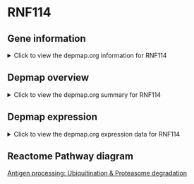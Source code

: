 <h1>RNF114</h1>

<h2>Gene information</h2>
<details>
  <summary>Click to view the depmap.org information for RNF114</summary>
  <iframe src="https://depmap.org/portal/gene/RNF114?tab=about" style="border:none;width:100%;height:800px"></iframe>
</details>

<h2>Depmap overview</h2>
<details>
  <summary>Click to view the depmap.org summary for RNF114</summary>
  <iframe src="https://depmap.org/portal/gene/RNF114?tab=overview" style="border:none;width:100%;height:800px"></iframe>
</details>

<h2>Depmap expression</h2>
<details>
  <summary>Click to view the depmap.org expression data for RNF114</summary>
  <iframe src="https://depmap.org/portal/gene/RNF114?tab=characterization" style="border:none;width:100%;height:800px"></iframe>
</details>



<h2>Reactome Pathway diagram</h2>
<a href="https://reactome.org/PathwayBrowser/#/R-HSA-983168" target="_BLANK">Antigen processing: Ubiquitination & Proteasome degradation</a>



